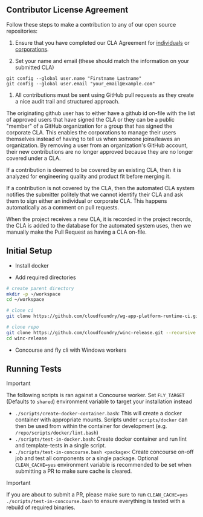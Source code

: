 Contributor License Agreement
---------------

Follow these steps to make a contribution to any of our open source repositories:

1. Ensure that you have completed our CLA Agreement for [individuals](https://www.cloudfoundry.org/wp-content/uploads/2015/07/CFF_Individual_CLA.pdf) or [corporations](https://www.cloudfoundry.org/wp-content/uploads/2015/07/CFF_Corporate_CLA.pdf).

1. Set your name and email (these should match the information on your submitted CLA)
  ```
  git config --global user.name "Firstname Lastname"
  git config --global user.email "your_email@example.com"
  ```

1. All contributions must be sent using GitHub pull requests as they create a nice audit trail and structured approach.

The originating github user has to either have a github id on-file with the list of approved users that have signed
the CLA or they can be a public "member" of a GitHub organization for a group that has signed the corporate CLA.
This enables the corporations to manage their users themselves instead of having to tell us when someone joins/leaves an organization. By removing a user from an organization's GitHub account, their new contributions are no longer approved because they are no longer covered under a CLA.

If a contribution is deemed to be covered by an existing CLA, then it is analyzed for engineering quality and product
fit before merging it.

If a contribution is not covered by the CLA, then the automated CLA system notifies the submitter politely that we
cannot identify their CLA and ask them to sign either an individual or corporate CLA. This happens automatically as a
comment on pull requests.

When the project receives a new CLA, it is recorded in the project records, the CLA is added to the database for the
automated system uses, then we manually make the Pull Request as having a CLA on-file.


Initial Setup
---------------
- Install docker

- Add required directories

```bash
# create parent directory
mkdir -p ~/workspace
cd ~/workspace

# clone ci
git clone https://github.com/cloudfoundry/wg-app-platform-runtime-ci.git

# clone repo
git clone https://github.com/cloudfoundry/winc-release.git --recursive
cd winc-release

```
- Concourse and fly cli with Windows workers

Running Tests
---------------

> [!IMPORTANT]
> The following scripts is ran against a Concourse worker. Set `FLY_TARGET` (Defaults to `shared`) environment variable to target your installation instead

- `./scripts/create-docker-container.bash`: This will create a docker container with appropriate mounts. Scripts under `scripts/docker` can then be used from within the container for development (e.g. `/repo/scripts/docker/lint.bash`)
- `./scripts/test-in-docker.bash`: Create docker container and run lint and template-tests in a single script.
- `./scripts/test-in-concourse.bash <package>`: Create concourse on-off job and test all components or a single package. Optional `CLEAN_CACHE=yes` environment variable is recommended to be set when submitting a PR to make sure cache is cleared.

> [!IMPORTANT]
> If you are about to submit a PR, please make sure to run `CLEAN_CACHE=yes ./scripts/test-in-concourse.bash` to ensure everything is tested with a rebuild of required binaries.
